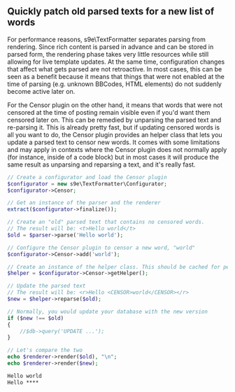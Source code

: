 <h2>Quickly patch old parsed texts for a new list of words</h2>

For performance reasons, s9e\TextFormatter separates parsing from rendering. Since rich content is parsed in advance and can be stored in parsed form, the rendering phase takes very little resources while still allowing for live template updates. At the same time, configuration changes that affect what gets parsed are not retroactive. In most cases, this can be seen as a benefit because it means that things that were not enabled at the time of parsing (e.g. unknown BBCodes, HTML elements) do not suddenly become active later on.

For the Censor plugin on the other hand, it means that words that were not censored at the time of posting remain visible even if you'd want them censored later on. This can be remedied by unparsing the parsed text and re-parsing it. This is already pretty fast, but if updating censored words is all you want to do, the Censor plugin provides an helper class that lets you update a parsed text to censor new words. It comes with some limitations and may apply in contexts where the Censor plugin does not normally apply (for instance, inside of a code block) but in most cases it will produce the same result as unparsing and reparsing a text, and it's really fast.

```php
// Create a configurator and load the Censor plugin
$configurator = new s9e\TextFormatter\Configurator;
$configurator->Censor;

// Get an instance of the parser and the renderer
extract($configurator->finalize());

// Create an "old" parsed text that contains no censored words.
// The result will be: <t>Hello world</t>
$old = $parser->parse('Hello world');

// Configure the Censor plugin to censor a new word, "world"
$configurator->Censor->add('world');

// Create an instance of the helper class. This should be cached for performance
$helper = $configurator->Censor->getHelper();

// Update the parsed text
// The result will be: <r>Hello <CENSOR>world</CENSOR></r>
$new = $helper->reparse($old);

// Normally, you would update your database with the new version
if ($new !== $old)
{
	//$db->query('UPDATE ...');
}

// Let's compare the two
echo $renderer->render($old), "\n";
echo $renderer->render($new);
```
```html
Hello world
Hello ****
```
